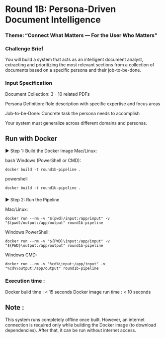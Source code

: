 
# Round 1B: Persona-Driven Document Intelligence
### Theme: “Connect What Matters — For the User Who Matters”
### Challenge Brief
You will build a system that acts as an intelligent document analyst, extracting and prioritizing the most relevant sections from a collection of documents based on a specific persona and their job-to-be-done.

### Input Specification
Document Collection: 3 - 10 related PDFs

Persona Definition: Role description with specific expertise and focus areas

Job-to-be-Done: Concrete task the persona needs to accomplish

Your system must generalize across different domains and personas.

## Run with Docker
▶️ Step 1: Build the Docker Image
Mac/Linux:

bash Windows (PowerShell or CMD):
```
docker build -t round1b-pipeline .

```

powershell
```
docker build -t round1b-pipeline .
```

###
▶️ Step 2: Run the Pipeline

Mac/Linux:
```
docker run --rm -v "$(pwd)/input:/app/input" -v "$(pwd)/output:/app/output" round1b-pipeline
```
Windows PowerShell:
```
docker run --rm -v "${PWD}\input:/app/input" -v "${PWD}\output:/app/output" round1b-pipeline
```
Windows CMD:
```
docker run --rm -v "%cd%\input:/app/input" -v "%cd%\output:/app/output" round1b-pipeline
```
### Execution time :

Docker build time : < 15 seconds
Docker image run time : < 10 seconds

## Note :
This system runs completely offline once built. However, an internet connection is required only while building the Docker image (to download dependencies). After that, it can be run without internet access.
